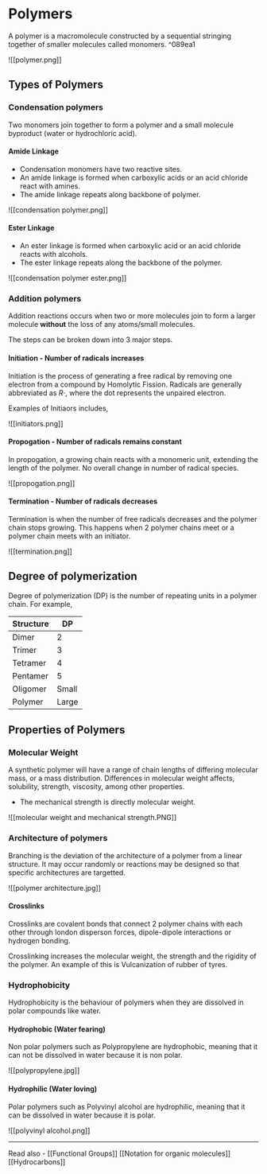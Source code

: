 # Polymers
A polymer is a macromolecule constructed by a sequential stringing together of smaller molecules called monomers. ^089ea1

![[polymer.png]]

## Types of Polymers

### Condensation polymers
Two monomers join together to form a polymer and a small molecule byproduct (water or hydrochloric acid).

#### Amide Linkage
- Condensation monomers have two reactive sites.
- An amide linkage is formed when carboxylic acids or an acid chloride react with amines.
- The amide linkage repeats along backbone of polymer.

![[condensation polymer.png]]

#### Ester Linkage
- An ester linkage is formed when carboxylic acid or an acid chloride reacts with alcohols.
- The ester linkage repeats along the backbone of the polymer.

![[condensation polymer ester.png]]

### Addition polymers
Addition reactions occurs when two or more molecules join to form a larger molecule **without** the loss of any atoms/small molecules.

The steps can be broken down into 3 major steps.

#### Initiation - Number of radicals increases

Initiation is the process of generating a free radical by removing one electron from a compound by Homolytic Fission. Radicals are generally abbreviated as ${R \cdot}$, where the dot represents the unpaired electron.

Examples of Initiaors includes,

![[initiators.png]]

#### Propogation - Number of radicals remains constant

In propogation, a growing chain reacts with a monomeric unit, extending the length of the polymer. No overall change in number of radical species.

![[propogation.png]]


#### Termination - Number of radicals decreases

Termination is when the number of free radicals decreases and the polymer chain stops growing. This happens when 2 polymer chains meet or a polymer chain meets with an initiator.

![[termination.png]]


## Degree of polymerization

Degree of polymerization (DP) is the number of repeating units in a polymer chain. For example,

| Structure | DP    |
| --------- | ----- |
| Dimer     | 2     |
| Trimer    | 3     |
| Tetramer  | 4     |
| Pentamer  | 5     |
| Oligomer  | Small |
| Polymer   | Large |


## Properties of Polymers


### Molecular Weight

A synthetic polymer will have a range of chain lengths of differing molecular mass, or a mass distribution. Differences in molecular weight affects, solubility, strength, viscosity, among other properties.

- The mechanical strength is directly molecular weight.

![[molecular weight and mechanical strength.PNG]]


### Architecture of polymers

Branching is the deviation of the architecture of a polymer from a linear structure. It may occur randomly or reactions may be designed so that specific architectures are targetted.

![[polymer architecture.jpg]]


#### Crosslinks

Crosslinks are covalent bonds that connect 2 polymer chains with each other through london disperson forces, dipole-dipole interactions or hydrogen bonding.

Crosslinking increases the molecular weight, the strength and the rigidity of the polymer. An example of this is Vulcanization of rubber of tyres.


### Hydrophobicity

Hydrophobicity is the behaviour of polymers when they are dissolved in polar compounds like water.

#### Hydrophobic (Water fearing)

Non polar polymers such as Polypropylene are hydrophobic, meaning that it can not be dissolved in water because it is non polar.

![[polypropylene.jpg]]


#### Hydrophilic (Water loving)

Polar polymers such as Polyvinyl alcohol are hydrophilic, meaning that it can be dissolved in water because it is polar.

![[polyvinyl alcohol.png]]


---
Read also - [[Functional Groups]]	[[Notation for organic molecules]]		[[Hydrocarbons]]